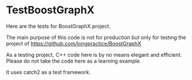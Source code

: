 # TestBoostGraphX

Here are the tests for BoostGraphX project.

The main purpose of this code is not for production but only for testing the project of 
https://github.com/longpractice/BoostGraphX

As a testing project, C++ code here is by no means elegant and efficient. Please do not take the code here as a learning example.

It uses catch2 as a test framework. 
